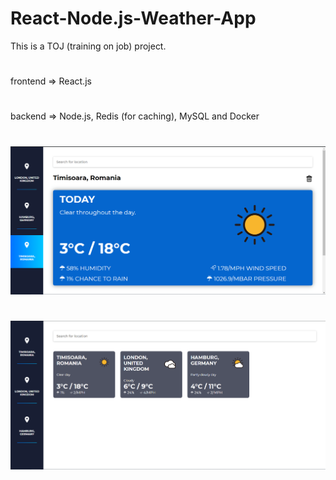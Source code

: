 # React-Node.js-Weather-App
This is a TOJ (training on job) project.

#
frontend => React.js

#
backend => Node.js, Redis (for caching), MySQL and Docker

#
![Weather for a specific location](/fe/public/ss1.png)

#
![Dashboard](/fe/public/ss2.png)

